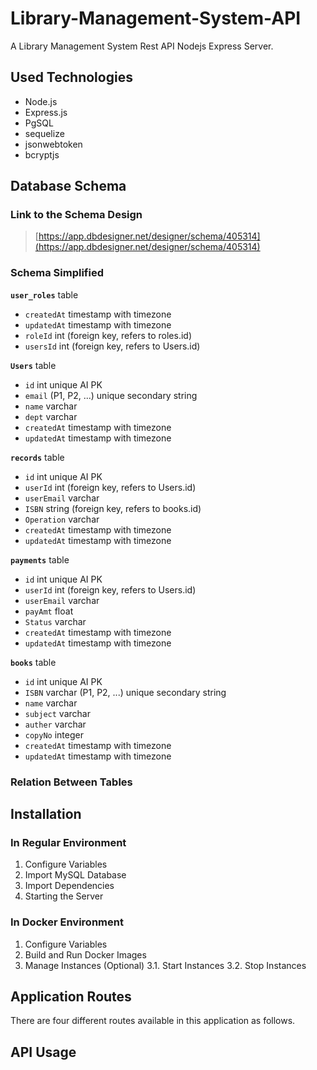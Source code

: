 # Library-Management-System-API
A Library Management System Rest API Nodejs Express Server.
## Used Technologies
* Node.js
* Express.js
* PgSQL
* sequelize
* jsonwebtoken
* bcryptjs
## Database Schema

### Link to the Schema Design
> [https://app.dbdesigner.net/designer/schema/405314](https://app.dbdesigner.net/designer/schema/405314)


### Schema Simplified

**`user_roles`** table
- `createdAt` timestamp with timezone
- `updatedAt` timestamp with timezone
- `roleId` int (foreign key, refers to roles.id)
- `usersId` int (foreign key, refers to Users.id)

**`Users`** table
- `id` int unique AI PK
- `email` (P1, P2, ...) unique secondary string
- `name` varchar
- `dept` varchar
- `createdAt` timestamp with timezone
- `updatedAt` timestamp with timezone

**`records`** table
- `id` int unique AI PK
- `userId` int (foreign key, refers to Users.id)
- `userEmail` varchar
- `ISBN` string (foreign key, refers to books.id)
- `Operation` varchar
- `createdAt` timestamp with timezone
- `updatedAt` timestamp with timezone

**`payments`** table
- `id` int unique AI PK
- `userId` int (foreign key, refers to Users.id)
- `userEmail` varchar
- `payAmt` float
- `Status` varchar
- `createdAt` timestamp with timezone
- `updatedAt` timestamp with timezone

**`books`** table
- `id` int unique AI PK
- `ISBN` varchar (P1, P2, ...) unique secondary string
- `name` varchar
- `subject` varchar
- `auther` varchar
- `copyNo` integer
- `createdAt` timestamp with timezone
- `updatedAt` timestamp with timezone






### Relation Between Tables

## Installation

### In Regular Environment

1. Configure Variables
2. Import MySQL Database
3. Import Dependencies
4. Starting the Server

### In Docker Environment

1. Configure Variables
2. Build and Run Docker Images
3. Manage Instances (Optional)
    3.1. Start Instances
    3.2. Stop Instances

## Application Routes
There are four different routes available in this application as follows.

## API Usage
